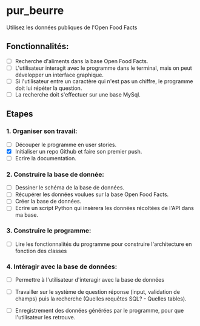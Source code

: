 # **pur_beurre**
Utilisez les données publiques de l'Open Food Facts

## Fonctionnalités:

  - [ ] Recherche d'aliments dans la base Open Food Facts.
  - [ ] L'utilisateur interagit avec le programme dans le terminal, mais on peut développer un interface graphique.
  - [ ] Si l'utilisateur entre un caractère qui n'est pas un chiffre, le programme doit lui répéter la question.
  - [ ] La recherche doit s'effectuer sur une base MySql.

## Etapes

### 1. Organiser son travail:
  - [ ] Découper le programme en user stories.
  - [x] Initialiser un repo Github et faire son premier push.
  - [ ] Ecrire la documentation.

### 2. Construire la base de donnée:
  - [ ] Dessiner le schéma de la base de données.
  - [ ] Récupérer les données voulues sur la base Open Food Facts.
  - [ ] Créer la base de données.
  - [ ] Ecrire un script Python qui insèrera les données récoltées de l'API dans ma base.

### 3. Construire le programme:
  - [ ] Lire les fonctionnalités du programme pour construire l'architecture en fonction des classes

### 4. Intéragir avec la base de données:
  - [ ] Permettre à l'utilisateur d'interagir avec la base de données
  - [ ] Travailler sur le système de question réponse (input, validation de champs) puis la recherche (Quelles requêtes SQL? - Quelles tables).
  - [ ] Enregistrement des données générées par le programme, pour que l'utilisateur les retrouve.


